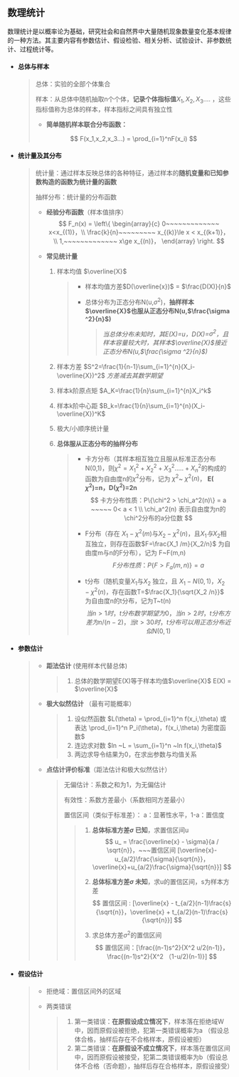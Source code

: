 ## 数理统计

   数理统计是以概率论为基础，研究社会和自然界中大量随机现象数量变化基本规律的一种方法。其主要内容有参数估计、假设检验、相关分析、试验设计、非参数统计、过程统计等。

- #### **总体与样本**

  > 总体：实验的全部个体集合
  >
  > 样本：从总体中随机抽取n个个体，**记录个体指标值**$X_1,X_2,X_3....$ ，这些指标值称为总体的样本，样本指标之间具有独立性
  >
  >  
  >
  > - **简单随机样本联合分布函数：**
  >
  > $$
  > F(x_1,x_2,x_3...) = \prod_{i=1}^nF(x_i)
  > $$

- #### **统计量及其分布**

  > 统计量：通过样本反映总体的各种特征，通过样本的**随机变量和已知参数构造的函数为统计量的函数**
  >
  > 抽样分布：统计量的分布函数
  >
  > 
  >
  > - **经验分布函数**（样本值排序）
  >   $$
  >   F_n(x) = \left\{
  >   	\begin{array}{c} 	
  >   	0~~~~~~~~~~~~~ x<x_{(1)}，\\
  >   		\frac{k}{n}~~~~~~~~~ x_{(k)}\le x < x_{(k+1)}， \\
  >   			1,~~~~~~~~~~~~~ x\ge x_{(n)}，
  >   	\end{array}
  >   \right.
  >   $$
  >
  > - **常见统计量**
  >
  >   1. 样本均值 $\overline{X}$
  >
  >      > - 样本均值方差$D(\overline{x})$ = $\frac{D(X)}{n}$
  >      >
  >      > 
  >      >
  >      > - 总体分布为正态分布N(u,$\sigma ^2$)，**抽样样本 $\overline{X}$也服从正态分布N(u,$\frac{\sigma ^2}{n}$)**
  >      >
  >      >   > *当总体分布未知时，其E(X)=u，D(X)=$\sigma ^2$，且样本容量较大时，其样本$\overline{X}$接近正态分布N(u,$\frac{\sigma ^2}{n}$)*
  >
  >   2. 样本方差    $S^2=\frac{1}{n-1}\sum_{i=1}^{n}(X_i-\overline{X})^2$  *方差减去其数学期望*
  >
  >   3. 样本k阶原点矩    $A_K=\frac{1}{n}\sum_{i=1}^{n}X_i^k$  
  >
  >   4. 样本k阶中心距     $B_k=\frac{1}{n}\sum_{i=1}^{n}(X_i-\overline{X})^K$
  >
  >   5. 极大/小顺序统计量
  >   
  >   6. **总体服从正态分布的抽样分布**
  >   
  >      > - 卡方分布（其样本相互独立且服从标准正态分布N(0,1)，则$\chi ^2=X_1^2+X_2^2+X_3^2.....+X_n^2$的构成的函数为自由度n的$\chi^2$分布，记为 $\chi^2$~ $\chi^2(n)$，    **E( $\chi^2$)=n，D($\chi^2$)=2n**
  >      >   $$
  >      >   卡方分布性质：P\{\chi^2 > \chi_a^2(n)\} = a  ~~~~~ 0< a < 1 \\
  >      >   \chi_a^2(n) 表示自由度为n的\chi^2分布的a分位数
  >      >   $$
  >      >   
  >      > - F分布（存在 $X_1 -\chi^2(m)$与$X_2 - \chi^2(n)$，且$X_1与X_2$相互独立，则存在函数$F=\frac{X_1 /m}{X_2/n}$ 为自由度m与n的F分布），记为 F~F(m,n)
  >      >   $$
  >      >   F分布性质： P\{F > F_a(m,n)\} = a
  >      >   $$
  >      >
  >      > - t分布（随机变量$X_1$与$X_2$ 独立，且 $X_1-N(0,1)，X_2-\chi^2(n)$，存在函数T=$\frac{X_1}{\sqrt{X_2 /n}}$ 为自由度n的t分布，记为T~t(n)
  >      >   $$
  >      >   当n>1时，t分布数学期望为0，当n>2时，t分布方差为n/(n-2)，当t>30时，t分布可以用正态分布近似N(0,1)
  >      >   $$
  
- #### **参数估计**
  
  > - **距法估计** (使用样本代替总体)
  >
  >   > 1. 总体的数学期望E(X)等于样本均值$\overline{X}$     E(X) = $\overline{X}$  
  >
  > - **极大似然估计** （最有可能概率）
  >
  >   > 1. 设似然函数 $L(\theta) = \prod_{i=1}^n f(x_i,\theta) 或表达 \prod_{i=1}^n P_i(\theta)，f(x_i,\theta) 为密度函数$
  >   > 2. 连边求对数  $ln ~L = \sum_{i=1}^n ~ln f(x_i,\theta)$
  >   > 3. 两边求导令结果为0，在求出参数与均值关系 
  >
  > - **点估计评价标准**（距法估计和极大似然估计）
  >
  >   > 无偏估计：系数之和为1，为无偏估计
  >   >
  >   > 有效性：系数方差最小（系数相同方差最小）
  >   >
  >   > 置信区间（类似于标准差）： a：显著性水平，1-a：置信度
  >   >
  >   > > 1. **总体标准方差$\sigma$ 已知**，求置信区间u
  >   > >    $$
  >   > >    u_ = \frac{\overline{x} - \sigma}{a / \sqrt{n}}，~~~置信区间 [\overline{x}-u_{a/2}\frac{\sigma}{\sqrt{n}}，\overline{x}+u_{a/2}\frac{\sigma}{\sqrt{n}}]
  >   > >    $$
  >   > >
  >   > > 2. **总体标准方差$\sigma$ 未知**，求u的置信区间，s为样本方差
  >   > >    $$
  >   > >    置信区间 : [\overline{x} - t_{a/2}(n-1)\frac{s}{\sqrt{n}}，\overline{x} + t_{a/2}(n-1)\frac{s}{\sqrt{n}}]
  >   > >    $$
  >   > >
  >   > > 3. 求总体方差$\sigma^2$的置信区间
  >   > >    $$
  >   > >    置信区间：[\frac{(n-1)s^2}{X^2 u/2(n-1)}，\frac{(n-1)s^2}{X^2 （1-u/2)(n-1)}]
  >   > >    $$
  
- #### **假设估计**
  
  > - 拒绝域：置信区间外的区域
  >
  > - 两类错误
  >
  >   > 1. 第一类错误：**在原假设成立情况下**，样本落在拒绝域W中，因而原假设被拒绝，犯第一类错误概率为a  （假设总体合格，抽样后存在不合格样本，原假设被拒）
  >   > 2. 第二类错误：**在原假设不成立情况下**，样本落在置信区间中，因而原假设被接受，犯第二类错误概率为b（假设总体不合格（否命题），抽样后存在合格样本，原假设接受）
  >
  >   
  
  
  
  



